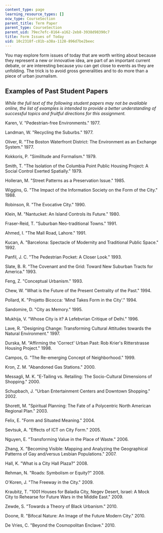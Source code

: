 ```yaml
---
content_type: page
learning_resource_types: []
ocw_type: CourseSection
parent_title: Term Paper
parent_type: CourseSection
parent_uid: 79ec7efc-8164-a162-2eb8-3938d98390c7
title: Form Issues of Today
uid: 10c2318f-c81b-a38a-1128-896d7be2beec
---
```


You may explore form issues of today that are worth writing about because they represent a new or innovative idea, are part of an important current debate, or are interesting because you can get close to events as they are unfolding. The trick is to avoid gross generalities and to do more than a piece of urban journalism.

Examples of Past Student Papers
-------------------------------

_While the full text of the following student papers may not be available online, the list of examples is intended to provide a better understanding of successful topics and fruitful directions for this assignment._

Karen, V. "Pedestrian-free Environments." 1977.

Landman, W. "Recycling the Suburbs." 1977.

Oliver, R. "The Boston Waterfront District: The Environment as an Exchange System." 1977.

Kokkoris, P. "Similitude and Formalism." 1979.

Smith, T. "The Isolation of the Columbia Point Public Housing Project: A Social Control Exerted Spatially." 1979.

Holleran, M. "Street Patterns as a Preservation Issue." 1985.

Wiggins, G. "The Impact of the Information Society on the Form of the City." 1988.

Robinson, R. "The Evocative City." 1990.

Klein, M. "Nantucket: An Island Controls its Future." 1980.

Fraser-Reid, T. "Suburban Neo-traditional Towns." 1991.

Ahmed, I. "The Mall Road, Lahore." 1991.

Kucan, A. "Barcelona: Spectacle of Modernity and Traditional Public Space." 1992.

Panfil, J. C. "The Pedestrian Pocket: A Closer Look." 1993.

Slate, B. R. "The Covenant and the Grid: Toward New Suburban Tracts for America." 1993.

Feng, Z. "Conceptual Urbanism." 1993.

Chew, W. "What is the Future of the Present Centrality of the Past." 1994.

Pollard, K. "Projetto Bicocca: 'Mind Takes Form in the City'." 1994.

Sandomire, D. "City as Memory." 1995.

Mukhija, V. "Whose City is it? A Lefebvrian Critique of Delhi." 1996.

Lave, R. "Designing Change: Transforming Cultural Attitudes towards the Natural Environment." 1997.

Durska, M. "Affirming the 'Correct' Urban Past: Rob Krier's Ritterstrasse Housing Project." 1998.

Campos, G. "The Re-emerging Concept of Neighborhood." 1999.

Kron, Z. M. "Abandoned Gas Stations." 2000.

Messagli, M. K. "E-Tailing vs. Retailing: The Socio-Cultural Dimensions of Shopping." 2000.

Schupbach, J. "Urban Entertainment Centers and Downtown Shopping." 2002.

Shorett, M. "Spiritual Planning: The Fate of a Polycentric North American Regional Plan." 2003.

Felix, E. "Form and Situated Meaning." 2004.

Sevtsuk, A. "Effects of ICT on City Form." 2005.

Nguyen, E. "Transforming Value in the Place of Waste." 2006.

Zhang, X. "Becoming Visible: Mapping and Analyzing the Geographical Patterns of Gay and/versus Lesbian Populations." 2007.

Hall, K. "What is a City Hall Plaza?" 2008.

Rehman, N. "Roads: Symbolism or Equity?" 2008.

O'Koren, J. "The Freeway in the City." 2009.

Kraubitz, T. "1001 Houses for Baladia City, Negev Desert, Israel: A Mock City to Rehearse for Future Wars in the Middle East." 2009.

Zewde, S. "Towards a Theory of Black Urbanism." 2010.

Doone, R. "Bifocal Nature: An Image of the Future Modern City." 2010.

De Vries, C. "Beyond the Cosmopolitan Enclave." 2010.